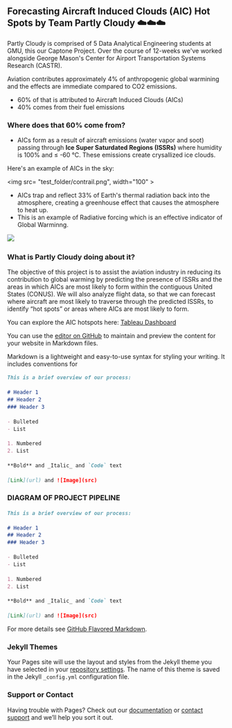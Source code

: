 ## Forecasting Aircraft Induced Clouds (AIC) Hot Spots by Team Partly Cloudy :cloud::cloud::cloud:

Partly Cloudy is comprised of 5 Data Analytical Engineering students at GMU, this our Captone Project. Over the course of 12-weeks we've worked alongside George Mason's Center for Airport Transportation Systems Research (CASTR).

Aviation contributes approximately 4% of anthropogenic global warmining and the effects are immediate compared to CO2 emissions.
- 60% of that is attributed to Aircraft Induced Clouds (AICs)
- 40% comes from their fuel emissions

### Where does that 60% come from?

- AICs form as a result of aircraft emissions (water vapor and soot) passing through **Ice Super Saturdated Regions (ISSRs)** where humidity is 100% and ≤ -60 ℃. These emissions create crysallized ice clouds.

Here's an example of AICs in the sky:

<img src= "test_folder/contrail.png", width="100" >

- AICs trap and reflect 33% of Earth's thermal radiation back into the atmosphere, creating a greenhouse effect that causes the atmosphere to heat up.
- This is an example of Radiative forcing which is an effective indicator of Global Warminng.


<img src= "test_folder/RF.png" width="650" >

### What is Partly Cloudy doing about it?

The objective of this project is to assist the aviation industry in reducing its contribution to global warming by predicting the presence of ISSRs and the areas in which AICs are most likely to form within the contiguous United States (CONUS).  We will also analyze flight data, so that we can forecast where aircraft are most likely to traverse through the predicted ISSRs, to identify “hot spots” or areas where AICs are most likely to form. 

You can explore the AIC hotspots here: [Tableau Dashboard](https://explore.dot.gov/views/ISSRMonthlyCellHoursPOST/MonthlyISSRCell-HoursbyARTCC?%3AshowAppBanner=false&%3Adisplay_count=n&%3AshowVizHome=n&%3Aorigin=viz_share_link&%3AisGuestRedirectFromVizportal=y&%3Aembed=y)

You can use the [editor on GitHub](https://github.com/rina635/partly_cloudy/edit/main/README.md) to maintain and preview the content for your website in Markdown files.



Markdown is a lightweight and easy-to-use syntax for styling your writing. It includes conventions for
```markdown
This is a brief overview of our process:

# Header 1
## Header 2
### Header 3

- Bulleted
- List

1. Numbered
2. List

**Bold** and _Italic_ and `Code` text

[Link](url) and ![Image](src)
```
### DIAGRAM OF PROJECT PIPELINE

```markdown
This is a brief overview of our process:

# Header 1
## Header 2
### Header 3

- Bulleted
- List

1. Numbered
2. List

**Bold** and _Italic_ and `Code` text

[Link](url) and ![Image](src)
```

For more details see [GitHub Flavored Markdown](https://guides.github.com/features/mastering-markdown/).

### Jekyll Themes

Your Pages site will use the layout and styles from the Jekyll theme you have selected in your [repository settings](https://github.com/rina635/partly_cloudy/settings/pages). The name of this theme is saved in the Jekyll `_config.yml` configuration file.

### Support or Contact

Having trouble with Pages? Check out our [documentation](https://docs.github.com/categories/github-pages-basics/) or [contact support](https://support.github.com/contact) and we’ll help you sort it out.
